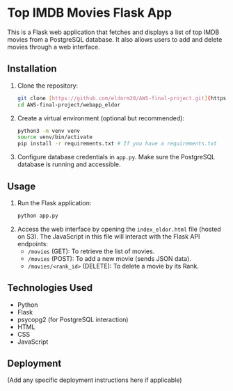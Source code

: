 # Top IMDB Movies Flask App

This is a Flask web application that fetches and displays a list of top IMDB movies from a PostgreSQL database. It also allows users to add and delete movies through a web interface.

## Installation

1.  Clone the repository:
    ```bash
    git clone [https://github.com/eldorm20/AWS-final-project.git](https://github.com/eldorm20/AWS-final-project.git)
    cd AWS-final-project/webapp_eldor
    ```
2.  Create a virtual environment (optional but recommended):
    ```bash
    python3 -m venv venv
    source venv/bin/activate
    pip install -r requirements.txt # If you have a requirements.txt
    ```
3.  Configure database credentials in `app.py`. Make sure the PostgreSQL database is running and accessible.

## Usage

1.  Run the Flask application:
    ```bash
    python app.py
    ```
2.  Access the web interface by opening the `index_eldor.html` file (hosted on S3). The JavaScript in this file will interact with the Flask API endpoints:
    * `/movies` (GET): To retrieve the list of movies.
    * `/movies` (POST): To add a new movie (sends JSON data).
    * `/movies/<rank_id>` (DELETE): To delete a movie by its Rank.

## Technologies Used

* Python
* Flask
* psycopg2 (for PostgreSQL interaction)
* HTML
* CSS
* JavaScript

## Deployment

(Add any specific deployment instructions here if applicable)
